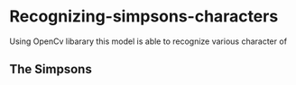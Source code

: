 # Recognizing-simpsons-characters
Using OpenCv libarary this model is able to recognize various character of  
## The Simpsons
